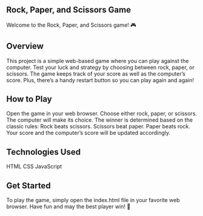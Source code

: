## Rock, Paper, and Scissors Game
Welcome to the Rock, Paper, and Scissors game! 🎮

## Overview
This project is a simple web-based game where you can play against the computer. Test your luck and strategy by choosing between rock, paper, or scissors. The game keeps track of your score as well as the computer’s score. Plus, there’s a handy restart button so you can play again and again!

## How to Play
Open the game in your web browser.
Choose either rock, paper, or scissors.
The computer will make its choice.
The winner is determined based on the classic rules:
Rock beats scissors.
Scissors beat paper.
Paper beats rock.
Your score and the computer’s score will be updated accordingly.

## Technologies Used
HTML
CSS
JavaScript

## Get Started
To play the game, simply open the index.html file in your favorite web browser. Have fun and may the best player win! 🥳